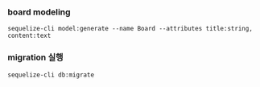 
### board modeling
```
sequelize-cli model:generate --name Board --attributes title:string, content:text
```


### migration 실행
```
sequelize-cli db:migrate
```
